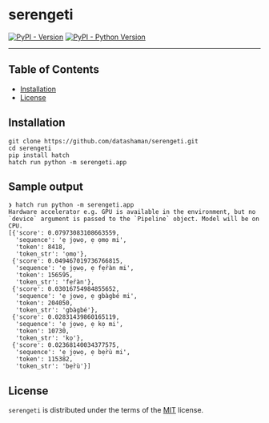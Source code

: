 # serengeti

[![PyPI - Version](https://img.shields.io/pypi/v/serengeti.svg)](https://pypi.org/project/serengeti)
[![PyPI - Python Version](https://img.shields.io/pypi/pyversions/serengeti.svg)](https://pypi.org/project/serengeti)

-----

## Table of Contents

- [Installation](#installation)
- [License](#license)

## Installation

```console
git clone https://github.com/datashaman/serengeti.git
cd serengeti
pip install hatch
hatch run python -m serengeti.app
```

## Sample output

```
❯ hatch run python -m serengeti.app
Hardware accelerator e.g. GPU is available in the environment, but no `device` argument is passed to the `Pipeline` object. Model will be on CPU.
[{'score': 0.07973083108663559,
  'sequence': 'ẹ jọwọ, ẹ ọmọ mi',
  'token': 8418,
  'token_str': 'ọmọ'},
 {'score': 0.049467019736766815,
  'sequence': 'ẹ jọwọ, ẹ fẹ́ràn mi',
  'token': 156595,
  'token_str': 'fẹ́ràn'},
 {'score': 0.03016754984855652,
  'sequence': 'ẹ jọwọ, ẹ gbàgbé mi',
  'token': 204050,
  'token_str': 'gbàgbé'},
 {'score': 0.02831439860165119,
  'sequence': 'ẹ jọwọ, ẹ kọ mi',
  'token': 10730,
  'token_str': 'kọ'},
 {'score': 0.02368140034377575,
  'sequence': 'ẹ jọwọ, ẹ bẹ̀rù mi',
  'token': 115382,
  'token_str': 'bẹ̀rù'}]
```

## License

`serengeti` is distributed under the terms of the [MIT](https://spdx.org/licenses/MIT.html) license.
